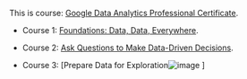 This is course: [Google Data Analytics Professional Certificate](https://www.coursera.org/professional-certificates/google-data-analytics).

- Course 1: [Foundations: Data, Data, Everywhere](https://www.coursera.org/learn/foundations-data?specialization=google-data-analytics).

- Course 2: [Ask Questions to Make Data-Driven Decisions](https://www.coursera.org/learn/ask-questions-make-decisions?specialization=google-data-analytics).

- Course 3: [Prepare Data for Exploration![image](https://user-images.githubusercontent.com/36308352/124870373-3a348980-df88-11eb-8db2-e56abd71f950.png)
]
